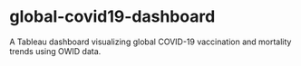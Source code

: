 # global-covid19-dashboard
A Tableau dashboard visualizing global COVID-19 vaccination and mortality trends using OWID data.
